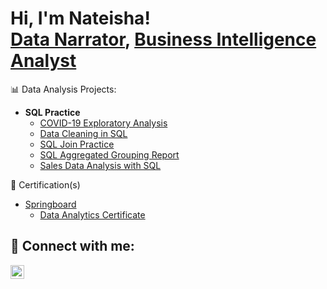 <h1>Hi, I'm Nateisha! <br/><a href="https://github.com/Nat0627/NateishaDA">Data Narrator</a>, <a href="https://www.linkedin.com/in/nateisha-marchbanks/">Business Intelligence Analyst</a>
  
</h2>📊 Data Analysis Projects:</h2>

- <b>SQL Practice</b>
  - [COVID-19 Exploratory Analysis](https://github.com/Nat0627/Portfolio-Projects/blob/main/COVID%20Portfolio%20Project%20actual%20scripts.sql)
  - [Data Cleaning in SQL](https://github.com/Nat0627/Portfolio-Projects/blob/main/DataCleaning_SQL_AGuide.sql)
  - [SQL Join Practice](https://github.com/Nat0627/Portfolio-Projects/blob/main/SQLJoin_Practice_C2.sql)
  - [SQL Aggregated Grouping Report](https://github.com/Nat0627/Portfolio-Projects/blob/main/SQL_Grouping_Aggregates_Reporting_C3.sql)
  - [Sales Data Analysis with SQL](https://github.com/Nat0627/Portfolio-Projects/blob/main/SQL_Practice_C1.sql)


</h2>📃 Certification(s)</h2>

  - [Springboard](https://www.springboard.com/courses/data-analytics-career-track/)
    - [Data Analytics Certificate](https://www.credential.net/0ad11e45-db81-4bc1-8f09-3b1f942422fb#gs.b2sed0)


<h2> 🤳 Connect with me:</h2>

[<img align="left" alt="NateishaMarchbanks | LinkedIn" width="22px" src="https://cdn.jsdelivr.net/npm/simple-icons@v3/icons/linkedin.svg" />][linkedin]


[linkedin]: https://www.linkedin.com/in/nateisha-marchbanks/

<!--
**joshmadakor1/joshmadakor1** is a ✨ _special_ ✨ repository because its `README.md` (this file) appears on your GitHub profile.

Here are some ideas to get you started:

- 🔭 I’m currently working on ...
- 🌱 I’m currently learning ...
- 👯 I’m looking to collaborate on ...
- 🤔 I’m looking for help with ...
- 💬 Ask me about ...
- 📫 How to reach me: ...
- 😄 Pronouns: ...
- ⚡ Fun fact: ...
-->

